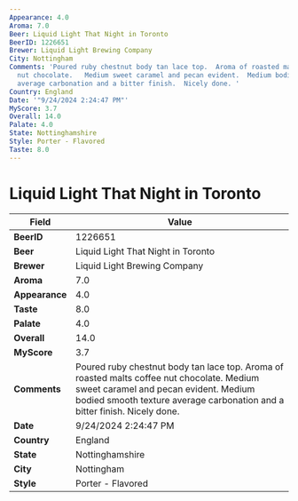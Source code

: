 ```yaml
---
Appearance: 4.0
Aroma: 7.0
Beer: Liquid Light That Night in Toronto
BeerID: 1226651
Brewer: Liquid Light Brewing Company
City: Nottingham
Comments: 'Poured ruby chestnut body tan lace top.  Aroma of roasted malts coffee
  nut chocolate.   Medium sweet caramel and pecan evident.  Medium bodied smooth texture
  average carbonation and a bitter finish.  Nicely done. '
Country: England
Date: '"9/24/2024 2:24:47 PM"'
MyScore: 3.7
Overall: 14.0
Palate: 4.0
State: Nottinghamshire
Style: Porter - Flavored
Taste: 8.0
---
```


# Liquid Light That Night in Toronto

| Field         | Value |
|---------------|-------|
| **BeerID** | 1226651 |
| **Beer** | Liquid Light That Night in Toronto |
| **Brewer** | Liquid Light Brewing Company |
| **Aroma** | 7.0 |
| **Appearance** | 4.0 |
| **Taste** | 8.0 |
| **Palate** | 4.0 |
| **Overall** | 14.0 |
| **MyScore** | 3.7 |
| **Comments** | Poured ruby chestnut body tan lace top.  Aroma of roasted malts coffee nut chocolate.   Medium sweet caramel and pecan evident.  Medium bodied smooth texture average carbonation and a bitter finish.  Nicely done.  |
| **Date** | 9/24/2024 2:24:47 PM |
| **Country** | England |
| **State** | Nottinghamshire |
| **City** | Nottingham |
| **Style** | Porter - Flavored |
